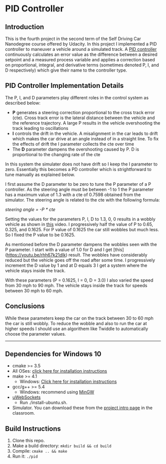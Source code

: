 # PID Controller 

## Introduction

This is the fourth  project in the second term of the Self Driving Car Nanodegree course offered by Udacity. In this project I implemented a PID controller to maneuver a vehicle around a simulated track. A [PID controller](https://en.wikipedia.org/wiki/PID_controller) continuously calculates an error value as the difference between a desired setpoint and a measured process variable and applies a correction based on proportional, integral, and derivative terms (sometimes denoted P, I, and D respectively) which give their name to the controller type. 

## PID Controller Implementation Details
The P, I, and D parameters play different roles in the control system as described below:
* **P** generates a steering correction proportional to the cross track error (cte). Cross track error is the lateral distance between the vehicle and the reference trajectory. A large P results in the vehicle overshooting the track leading to oscillations
* **I** controls the drift in the vehicle. A misalignment in the car leads to drift which makes the car drive at an angle instead of in a straight line. To fix the effects of drift the I parameter collects the cte over time
* The **D** parameter dampens the overshooting caused by P. D is proportional to the changing rate of the cte

In this system the simulater does not have drift so I keep the I parameter to zero. Essentially this becomes a PD controller which is  strightforward to tune manually as explained below.

I first assume the D parameter to be zero to tune the P parameter of a P controller. As the steering angle must be between -1 to 1 the P parameter has a maximum value of 1.3 with a cte of 0.7598 obtained from the simulator. The steering angle is related to the cte with the following formula:

*steering angle = -P * cte*

Setting the values for the parameters P, I, D to 1.3, 0, 0 results in a wobbly vehicle as shown in [this](https://youtu.be/E94Acxrwkz0) video. I progressively half the value of P to 0.65, 0.325, and 0.1625. For P value of 0.1625 the car still wobbles but much less. So I fixed the P value to be 0.1625.

As mentioned before the D parameter dampens the wobbles seen with the P parameter. I start with a value of 1.0 for D and I get [this] (https://youtu.be/rhh67k21dIk) result. The wobbles have considerably reduced but the vehicle goes off the road after some time. I progressively increment the D value by 1 and at D equals 3 I get a system where the vehicle stays inside the track.

With these parameters (P = 0.1625, I = 0, D = 3.0) I also varied the speed from 30 mph to 90 mph. The vehicle stays inside the track for speeds between 30 mph to 60 mph. 

## Conclusions
While these parameters keep the car on the track between 30 to 60 mph the car is still wobbly. To reduce the wobble and also to run the car at higher speeds I should use an algorithem like Twiddle to automatically choose the parameter values.

---

## Dependencies for Windows 10

* cmake >= 3.5
 * All OSes: [click here for installation instructions](https://cmake.org/install/)
* make >= 4.1
  * Windows: [Click here for installation instructions](http://gnuwin32.sourceforge.net/packages/make.htm)
* gcc/g++ >= 5.4
  * Windows: recommend using [MinGW](http://www.mingw.org/)
* [uWebSockets](https://github.com/uWebSockets/uWebSockets)
  * Run ./install-ubuntu.sh.
* Simulator. You can download these from the [project intro page](https://github.com/udacity/self-driving-car-sim/releases) in the classroom.

## Build Instructions

1. Clone this repo.
2. Make a build directory: `mkdir build && cd build`
3. Compile: `cmake .. && make`
4. Run it: `./pid`


